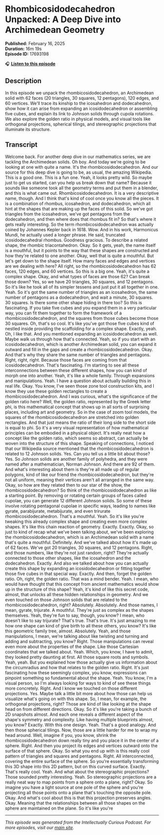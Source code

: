 # Rhombicosidodecahedron Unpacked: A Deep Dive into Archimedean Geometry

**Published:** February 16, 2025  
**Duration:** 16m 19s  
**Episode ID:** 17693198

🎧 **[Listen to this episode](https://intellectuallycurious.buzzsprout.com/2529712/episodes/17693198-rhombicosidodecahedron-unpacked-a-deep-dive-into-archimedean-geometry)**

## Description

In this episode we unpack the rhombicosidodecahedron, an Archimedean solid with 62 faces (20 triangles, 30 squares, 12 pentagons), 120 edges, and 60 vertices. We'll trace its kinship to the icosahedron and dodecahedron, show how it can arise from expanding an icosidodecahedron or assembling five cubes, and explain its link to Johnson solids through cupola rotations. We also explore the golden ratio in physical models, and visual tools like orthogonal projections, spherical tilings, and stereographic projections that illuminate its structure.

## Transcript

Welcome back. For another deep dive in our mathematics series, we are tackling the Archimedean solids. Oh boy. And today we're going to be looking at one with quite a name. It's the rhombicosidodecahedron. And our source for this deep dive is going to be, as usual, the amazing Wikipedia. This is a good one. This is a fun one. Yeah, it looks pretty wild. So maybe just to get us started, can you help us break down that name? Because it sounds like someone took all the geometry terms and put them in a blender, and this is what came out. Rhombicosidodecahedron. It is a very descriptive name, though. And I think that's kind of cool once you know all the pieces. It is a combination of rhombus, icosahedron, and dodecahedron, which all hint at the shapes that are making up the faces of this solid. So we've got triangles from the icosahedron, we've got pentagons from the dodecahedron, and then where does that rhombus fit in? So that's where it gets really interesting. So the term rhombicosidodecahedron was actually coined by Johannes Kepler back in 1618. Wow. And in his work, Harmonicus Mundi, he actually used a longer phrase. He said, truncated icosidodecahedral rhombus. Goodness gracious. To describe a related shape, the rhombic triacontahedron. Okay. So it gets, yeah, the name itself is a mouthful, but it points to the way that these shapes are constructed and how they're related to one another. Okay, well that is quite a mouthful. But let's get down to the shape itself. How many faces and edges and vertices are we dealing with here? All right, so the rhombicosidodecahedron has 62 faces, 120 edges, and 60 vertices. So this is a big one. Yeah, it's quite a complex shape. Okay, and what types of faces are those 62? Can break those down? Yes, so we have 20 triangles, 30 squares, and 12 pentagons. So it's like he took all of its simpler tessens and just put it all together in one. Yeah. So it's got the same number of triangles as an icosahedron, the same number of pentagons as a dodecahedron, and wait a minute, 30 squares. 30 squares. Is there some other shape hiding in there too? So this is fascinating. If you take five cubes and you expand them in a very particular way, you can fit them together to form the framework of a rhombicosidodecahedron, and the squares from those cubes become those 30 squares. Oh, that's so cool. It's like you've got those five cubes kind of nestled inside providing the scaffolding for a complex shape. Exactly, yeah. Oh, I like that. And you mentioned expanding an icosidodecahedron as well. Maybe walk us through how that's connected. Yeah, so if you start with an icosidodecahedron, which is another Archimedean solid, you can expand it outward and fill in the gaps and create a rhombicosidodecahedron. Okay. And that's why they share the same number of triangles and pentagons. Right, right, right. Because those faces are coming from that icosidodecahedron. That's fascinating. I'm starting to see all these interconnections between these different shapes, how you can kind of morph one into another. Yeah, it's like a whole family. Through expansions and manipulations. Yeah. I have a question about actually building this in real life. Okay. You know, I've seen those zone tool construction kits, and I know they use these golden rectangles to create a rhombicosidodecahedron. And I was curious, what's the significance of the golden ratio here? Well, the golden ratio, represented by the Greek letter phi, is this mathematical concept that shows up in all sorts of surprising places, including art and geometry. So in the case of zoom tool models, the squares of the rhombicosidodecahedron are stretched into golden rectangles. And that just means the ratio of their long side to the short side is equal to phi. So it's a very visual representation of how mathematical principles can be embodied in a physical object. It's really neat how a concept like the golden ratio, which seems so abstract, can actually be woven into the structure of this shape. Speaking of connections, I noticed that our Wikipedia source mentioned that the rhombicosidodecahedron is related to 12 Johnson solids. Yes. Can you tell us a little bit about those? Yes. So Johnson solids are another family of polyhedra, and they were named after a mathematician, Norman Johnson. And there are 92 of them. And what's interesting about them is they're all made up of regular polygons, kind of like our friend the rhombicosidodecahedron, but they're not all uniform, meaning their vertices aren't all arranged in the same way. Okay, so how are they related then to our star of the show, the rhombicosidodecahedron? So think of the rhombicosidodecahedron as like a starting point. By removing or rotating certain groups of faces called cupolae, you can generate 12 different Johnson solids. So some of these involve rotating pentagonal cupolae in specific ways, leading to names like gyrate, parabijurate, metabijurate, and even trirurate rhombicosidodecahedron. That's a mouthful. Yeah. So it's like you're tweaking this already complex shape and creating even more complex shapes. It's like this chain reaction of geometry. Exactly. Exactly. Okay, so just to kind of recap what we've been talking about, we've been exploring the rhombicosidodecahedron, which is an Archimedean solid with a name that's quite a mouthful. Definitely. And we've talked about how it's made up of 62 faces. We've got 20 triangles, 30 squares, and 12 pentagons. Right, and those numbers, like they're not just random, right? They're actually connected to those other shapes, like the icosahedron and the dodecahedron. Exactly. And also we talked about how you can actually create this shape by expanding an icosidodecahedron or fitting together those five cubes in that special way. Exactly. And then, forget the golden ratio. Oh, right, the golden ratio. That was a mind bender. Yeah. I mean, who would have thought that this concept from ancient mathematics would show up in the structure of this shape? Yeah, it's kind of like this secret code, almost, that unlocks all these hidden relationships in geometry. And we even touched on those Johnson solids that are related to the rhombicosidodecahedron, right? Absolutely. Absolutely. And those names, I mean, gyrate, trijurate. A mouthful. They're just as complex as the shapes themselves. Yeah, they're fun to say, though, you know? I mean, who doesn't like to say trijurate? That's true. That's true. It's just amazing to me how one shape can kind of give birth to all these others, you know? It's like this geometric family tree, almost. Absolutely. Yeah, and those manipulations, I mean, we're talking about like twisting and turning and adding and subtracting, you know? Right. Those manipulations can reveal even more about the properties of the shape. Like those Cartesian coordinates that we talked about. Yeah. Which, you know, I have to admit, they looked pretty daunting at first. All those square roots and symbols. Yeah, yeah. But you explained how those actually give us information about the circumradius and how that relates to the golden ratio. Right. It's just fascinating how these seemingly complex, you know, expressions can pinpoint something so fundamental about the shape. Yeah. You know, I'm a visual person, so I'm always looking for ways to kind of see these things more concretely. Right. And I know we touched on those different projections. Yes. Maybe talk a little bit more about how those can help us visualize what's going on with this shape. So, I mean, for example, the orthogonal projections, right? Those are kind of like looking at the shape head on from different directions. Okay. So it's like you're taking a bunch of 2D snapshots almost. And each one reveals a different aspect of the shape's symmetry and complexity. Like having multiple blueprints almost, you know? Exactly. With this one design. Yeah. That's a good analogy. And then those spherical tilings. Now, those are a little harder for me to wrap my head around. Well, imagine if you, you know, shrink the rhombicosidodecahedron down really tiny and you place it in the center of a sphere. Right. And then you project its edges and vertices outward onto the surface of that sphere. Okay. So what you end up with is this really cool pattern of triangles and squares and pentagons. Right. All interconnected, covering the entire surface of the sphere. So you're essentially transforming this 3D shape into this 2D pattern, but on this curved surface. Exactly. That's really cool. Yeah. And what about the stereographic projections? Those sounded pretty interesting. Yeah. So stereographic projections are a really neat way to map points from a sphere onto a plane, right? Okay. So imagine you have a light source at one pole of the sphere and you're projecting all those points onto a plane that's touching the opposite pole. Okay. And what's cool about this is that this projection preserves angles. Okay. Meaning that the relationships between all those shapes on the sphere are maintained on the plane. So it's like you're

---
*This episode was generated from the Intellectually Curious Podcast. For more episodes, visit our [main site](https://intellectuallycurious.buzzsprout.com).*
